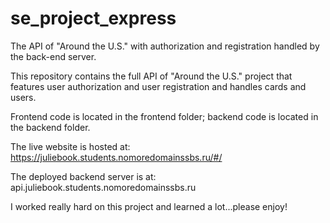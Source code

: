 # se_project_express
The API of "Around the U.S." with authorization and registration handled by the back-end server.

This repository contains the full API of "Around the U.S." project that features user authorization and user registration and handles cards and users.

Frontend code is located in the frontend folder; backend code is located in the backend folder.

The live website is hosted at: https://juliebook.students.nomoredomainssbs.ru/#/

The deployed backend server is at: api.juliebook.students.nomoredomainssbs.ru

I worked really hard on this project and learned a lot...please enjoy!
